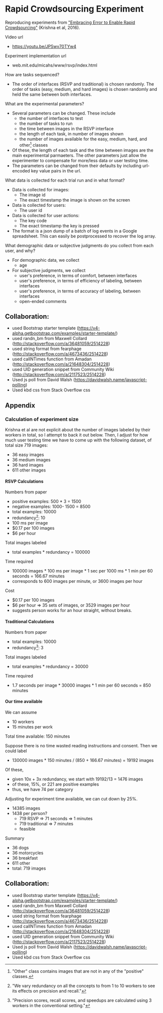 # Rapid Crowdsourcing Experiment

Reproducing experiments from ["Embracing Error to Enable Rapid Crowdsourcing"](https://arxiv.org/pdf/1602.04506.pdf) (Krishna et al,
2016).

Video url
- https://youtu.be/JPSwv70TYw4

Experiment implementation url
- web.mit.edu/micahs/www/rsvp/index.html 

How are tasks sequenced?
- The order of interfaces (RSVP and traditional) is chosen randomly. The order of tasks
    (easy, medium, and hard images) is chosen randomly and held the same between both
    interfaces.

What are the experimental parameters?
- Several parameters can be changed. These include
    - the number of interfaces to test
    - the number of tasks to run
    - the time between images in the RSVP interface
    - the length of each task, in number of images shown
    - the number of images available for the easy, medium, hard, and other[^3] classes
- Of these, the length of each task and the time between images are the main experimental
    parmaeters. The other parameters just allow the experimenter to compensate for more/less
    data or user testing time.
- The parameters can be changed from their defaults by including url-encoded key value pairs
    in the url.

What data is collected for each trial run and in what format?
- Data is collected for images:
    - The image id
    - The exact timestamp the image is shown on the screen
- Data is collected for users:
    - The user id
- Data is collected for user actions:
    - The key code
    - The exact timestamp the key is pressed
- The format is a json dump of a batch of log events in a Google spreadsheet. This can
    easily be postprocessed to recover the log array.

What demographic data or subjective judgments do you collect from each user, and why?
- For demographic data, we collect
    - age
- For subjective judgments, we collect
    - user's preference, in terms of comfort, between interfaces
    - user's preference, in terms of efficiency of labeling, between interfaces
    - user's preference, in terms of accuracy of labeling, between interfaces
    - open-ended comments

## Collaboration:
  - used Bootstrap starter template
    (https://v4-alpha.getbootstrap.com/examples/starter-template/)
  - used randn_bm from Maxwell Collard
    (http://stackoverflow.com/a/36481059/2514228)
  - used string format from fearphage
    (http://stackoverflow.com/a/4673436/2514228)
  - used callNTimes function from Amadan
    (http://stackoverflow.com/a/21648304/2514228)
  - used UID generation snippet from Community Wiki
    (http://stackoverflow.com/a/2117523/2514228)
  - Used js poll from David Walsh
    (https://davidwalsh.name/javascript-polling)
  - Used kbd css from Stack Overflow css

## Appendix

### Calculation of experiment size

Krishna et al are not explicit about the number of images labeled by their workers in total,
so I attempt to back it out below. Then, I adjust for how much user testing time we have to
come up with the following dataset, of total size 719 images:

- 36 easy images
- 36 medium images
- 36 hard images
- 611 other images


#### RSVP Calculations

Numbers from paper
- positive examples: 500 * 3 = 1500
- negative examples: 1000- 1500 = 8500
- total examples: 10000
- redundancy[^1]: 10
- 100 ms per image
- $0.17 per 100 images
- $6 per hour

Total images labeled
- total examples * redundancy = 100000

Time required
- 100000 images * 100 ms per image * 1 sec per 1000 ms * 1 min per 60 seconds = 166.67 minutes
- corresponds to 600 images per minute, or 3600 images per hour

Cost
- $0.17 per 100 images
- $6 per hour => 35 sets of images, or 3529 images per hour
- suggests person works for an hour straight, without breaks.

#### Traditional Calculations

Numbers from paper
- total examples: 10000
- redundancy[^2]: 3

Total images labeled
- total examples * redundancy = 30000

Time required
- 1.7 seconds per image * 30000 images * 1 min per 60 seconds = 850 minutes

#### Our time available

We can assume
- 10 workers
- 15 minutes per work

Total time available: 150 minutes

Suppose there is no time wasted reading instructions and consent. Then we could label
- 130000 images * 150 minutes / (850 + 166.67 minutes) = 19192 images

Of these,
- given 10x + 3x redundancy, we start with 19192/13 = 1476 images
- of these, 15%, or 221 are positive examples
- thus, we have 74 per category

Adjusting for experiment time available, we can cut down by 25%.
- 14385 images
- 1438 per person?
    - 719 RSVP => 71 seconds => 1 minutes
    - 719 traditional => 7 minutes
    - feasible

Summary
- 36 dogs
- 36 motorcycles
- 36 breakfast
- 611 other
- total: 719 images

## Collaboration:
  - used Bootstrap starter template
    (https://v4-alpha.getbootstrap.com/examples/starter-template/)
  - used randn_bm from Maxwell Collard
    (http://stackoverflow.com/a/36481059/2514228)
  - used string format from fearphage
    (http://stackoverflow.com/a/4673436/2514228)
  - used callNTimes function from Amadan
    (http://stackoverflow.com/a/21648304/2514228)
  - used UID generation snippet from Community Wiki
    (http://stackoverflow.com/a/2117523/2514228)
  - Used js poll from David Walsh
    (https://davidwalsh.name/javascript-polling)
  - Used kbd css from Stack Overflow css

[^1]: "We vary redundancy on all the concepts to from 1 to 10 workers to see its effects on
  precision and recall."
[^2]: "Precision scores, recall scores, and speedups are calculated using 3 workers in the
  conventional setting."
[^3]: "Other" class contains images that are not in any of the "positive" classes.
